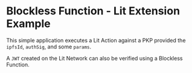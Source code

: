 # Blockless Function - Lit Extension Example

This simple application executes a Lit Action against a PKP provided the `ipfsId`, `authSig`, and some `params`.

A `JWT` created on the Lit Network can also be verified using a Blockless Function.

